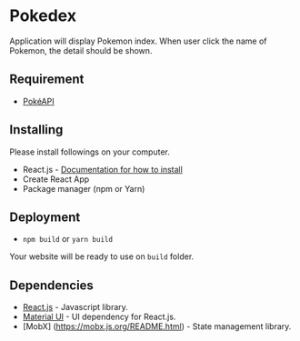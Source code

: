 # Pokedex

Application will display Pokemon index. When user click the name of Pokemon, the detail should be shown.

## Requirement

* [PokéAPI](https://pokeapi.co/)

## Installing

Please install followings on your computer.

* React.js - [Documentation for how to install](https://reactjs.org/docs/create-a-new-react-app.html)
* Create React App
* Package manager (npm or Yarn)

## Deployment

* `npm build` or `yarn build`

Your website will be ready to use on `build` folder.

## Dependencies

* [React.js](https://reactjs.org/docs/create-a-new-react-app.html) - Javascript library.
* [Material UI](https://material-ui.com/getting-started/installation/) - UI dependency for React.js.
* [MobX] (https://mobx.js.org/README.html) - State management library.
